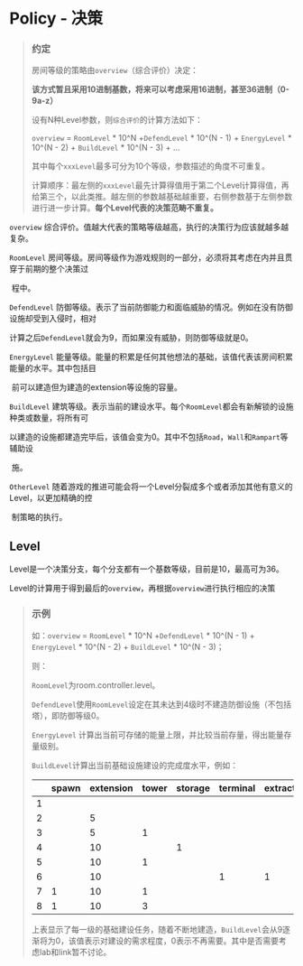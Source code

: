 # Policy - 决策

> ### 约定
>
> 房间等级的策略由`overview`（综合评价）决定：
>
> **该方式暂且采用10进制基数，将来可以考虑采用16进制，甚至36进制（0-9a-z）**
>
> 设有N种Level参数，则`综合评价`的计算方法如下：
>
> `overview` = `RoomLevel` * 10^N +`DefendLevel` * 10^(N - 1) + `EnergyLevel` * 10^(N - 2) + `BuildLevel` * 10^(N - 3) + ...
>
> 其中每个`xxxLevel`最多可分为10个等级，参数描述的角度不可重复。
>
> 计算顺序：最左侧的`xxxLevel`最先计算得值用于第二个Level计算得值，再给第三个，以此类推。越左侧的参数越基础越重要，右侧参数基于左侧参数进行进一步计算。**每个Level代表的决策范畴不重复。**



`overview`		综合评价。值越大代表的策略等级越高，执行的决策行为应该就越多越复杂。

`RoomLevel`		房间等级。房间等级作为游戏规则的一部分，必须将其考虑在内并且贯穿于前期的整个决策过				

​				程中。

`DefendLevel`	防御等级。表示了当前防御能力和面临威胁的情况。例如在没有防御设施却受到入侵时，相对

​				计算之后`DefendLevel`就会为9，而如果没有威胁，则防御等级就是0。

`EnergyLevel`	能量等级。能量的积累是任何其他想法的基础，该值代表该房间积累能量的水平。其中包括目

​				前可以建造但为建造的extension等设施的容量。

`BuildLevel`		建筑等级。表示当前的建设水平。每个`RoomLevel`都会有新解锁的设施种类或数量，将所有可

​				以建造的设施都建造完毕后，该值会变为0。其中不包括`Road`，`Wall`和`Rampart`等辅助设	

​				施。

`OtherLevel`		随着游戏的推进可能会将一个Level分裂成多个或者添加其他有意义的Level，以更加精确的控

​				制策略的执行。

## Level

Level是一个决策分支，每个分支都有一个基数等级，目前是10，最高可为36。

Level的计算用于得到最后的`overview`，再根据`overview`进行执行相应的决策

>### 示例
>
>如：`overview` = `RoomLevel` * 10^N +`DefendLevel` * 10^(N - 1) + `EnergyLevel` * 10^(N - 2) + `BuildLevel` * 10^(N - 3)；
>
>则：
>
>`RoomLevel`为room.controller.level。
>
>`DefendLevel`使用`RoomLevel`设定在其未达到4级时不建造防御设施（不包括塔），即防御等级0。
>
>`EnergyLevel` 计算出当前可存储的能量上限，并比较当前存量，得出能量存量级别。
>
>`BuildLevel`计算出当前基础设施建设的完成度水平，例如：
>
>|      | spawn | extension | tower | storage | terminal | extractor | nuker | observer | powerSpawn |
>| ---- | ----- | --------- | ----- | ------- | -------- | --------- | ----- | -------- | ---------- |
>| 1    |       |           |       |         |          |           |       |          |            |
>| 2    |       | 5         |       |         |          |           |       |          |            |
>| 3    |       | 5         | 1     |         |          |           |       |          |            |
>| 4    |       | 10        |       | 1       |          |           |       |          |            |
>| 5    |       | 10        | 1     |         |          |           |       |          |            |
>| 6    |       | 10        |       |         | 1        | 1         |       |          |            |
>| 7    | 1     | 10        | 1     |         |          |           |       |          |            |
>| 8    | 1     | 10        | 3     |         |          |           | 1     | 1        | 1          |
>
>上表显示了每一级的基础建设任务，随着不断地建造，`BuildLevel`会从9逐渐将为0，该值表示对建设的需求程度，0表示不再需要。其中是否需要考虑lab和link暂不讨论。

